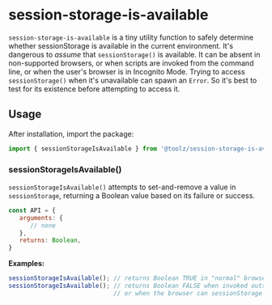 # session-storage-is-available

`session-storage-is-available` is a tiny utility function to safely determine whether sessionStorage is available in the current environment. It's dangerous to _assume_ that `sessionStorage()` is available. It can be absent in non-supported browsers, or when scripts are invoked from the command line, or when the user's browser is in Incognito Mode. Trying to access `sessionStorage()` when it's unavailable can spawn an `Error`. So it's best to test for its existence before attempting to access it.

## Usage

After installation, import the package:

```javascript
import { sessionStorageIsAvailable } from '@toolz/session-storage-is-available';
```

### sessionStorageIsAvailable()

`sessionStorageIsAvailable()` attempts to set-and-remove a value in `sessionStorage`, returning a Boolean value based on its failure or success.

```javascript
const API = {
   arguments: {
      // none
   },
   returns: Boolean,
}
```

**Examples:**

```javascript
sessionStorageIsAvailable(); // returns Boolean TRUE in "normal" browser situations
sessionStorageIsAvailable(); // returns Boolean FALSE when invoked outside a "normal" browser
                             // or when the browser can sessionStorage disabled (e.g., Incognito Mode)
```
